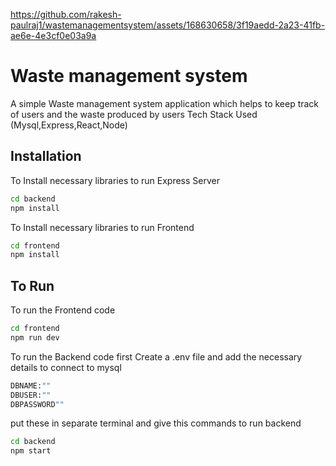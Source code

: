 
https://github.com/rakesh-paulraj1/wastemanagementsystem/assets/168630658/3f19aedd-2a23-41fb-ae6e-4e3cf0e03a9a

# Waste management system 

A simple Waste management system application which helps to keep track of users and the waste produced by users Tech Stack Used (Mysql,Express,React,Node)

## Installation

To Install necessary libraries to run Express Server
```bash
cd backend
npm install
```
To Install necessary libraries to run Frontend
```bash
cd frontend
npm install
```

## To Run
To run the Frontend code
```bash
cd frontend
npm run dev
```
To run the Backend code
first Create a .env file and add the necessary details to connect to mysql
```bash
DBNAME:""
DBUSER:""
DBPASSWORD""
```
put these in separate terminal and give this commands to run backend 
```bash
cd backend
npm start
```

